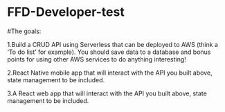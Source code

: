 # FFD-Developer-test

#The goals:

1.Build a CRUD API using Serverless that can be deployed to AWS (think a ‘To do list’ for example). You should save data to a database and bonus points for using other AWS services to do anything interesting!

2.React Native mobile app that will interact with the API you built above, state management to be included. 

3.A React web app that will interact with the API you built above, state management to be included. 
